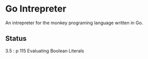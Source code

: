 # Go Intrepreter

An intrepreter for the monkey programing language written in Go.

## Status

3.5 : p 115 Evaluating Boolean Literals
